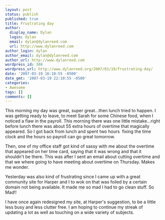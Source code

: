 ```yaml
---
layout: post
status: publish
published: true
title: Frustrating day
author:
  display_name: Dylan
  login: dylan
  email: dylan@dylanreed.com
  url: http://www.dylanreed.com
author_login: dylan
author_email: dylan@dylanreed.com
author_url: http://www.dylanreed.com
wordpress_id: 308
wordpress_url: http://www.dylanreed.org/2007/03/19/frustrating-day/
date: '2007-03-19 16:10:55 -0500'
date_gmt: '2007-03-19 22:10:55 -0500'
categories:
- Awesome
tags: []
comments: []
---
```

<p>This morning my day was great, super great...then lunch tried to happen. I was getting ready to leave, to meet Sarah for some Chinese food, when I noticed a flaw in the payroll. This morning there was one little mistake...right before lunch there was about 55 extra hours of overtime that magically appeared. So I got back from lunch and spent two hours&nbsp; fixing the time clock and the hours so payroll can go great tomorrow. </p>
<p>Then, one of my office staff got kind of sassy with me about the overtime that appeared on her time card, saying that it was wrong and that it shouldn't be there. This was after I sent an email about cutting overtime and that we where going to have meeting about overtime on Thursday. Makes me wonder.</p>
<p>Yesterday was also kind of frustrating since I came up with a great community site for Harper and I to wok on that was foiled by a certain domain not being available. It made me so mad I had to go clean stuff. So Mad!!</p>
<p>I have once again redesigned my site, at Harper's suggestion, to be a little less busy and less clutter free. I am hoping to continue my streak of updating a lot as well as touching on a wide variety of subjects.</p></p>
